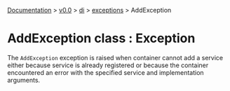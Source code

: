 [Documentation](/docs/documentation.md) >
 [v0.0](/docs/0.0/version.md) >
  [di](/docs/0.0/di/module.md) >
   [exceptions](/docs/0.0/di/exceptions/module.md) >
    AddException

# AddException class : Exception

The `AddException` exception is raised when container cannot add a service either because service is already registered or because the container encountered an error with the specified service and implementation arguments.
